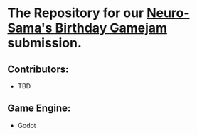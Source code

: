 # The Repository for our [Neuro-Sama's Birthday Gamejam](https://itch.io/jam/neurosama-birthday-game-jam) submission.

## Contributors:
- TBD

## Game Engine:
- Godot
